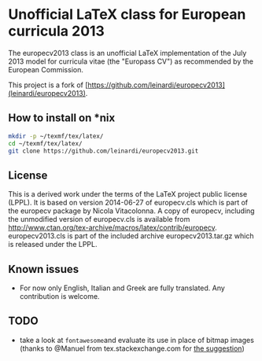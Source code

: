 # Unofficial LaTeX class for European curricula 2013

The europecv2013 class is an unofficial LaTeX implementation of the July 2013 model for curricula vitae (the "Europass CV") as recommended by the European Commission.

This project is a fork of [https://github.com/leinardi/europecv2013](leinardi/europecv2013).

## How to install on *nix
```sh
mkdir -p ~/texmf/tex/latex/
cd ~/texmf/tex/latex/
git clone https://github.com/leinardi/europecv2013.git
```

## License
This is a derived work under the terms of the LaTeX project public license (LPPL). It is based on version 2014-06-27 of europecv.cls which is part of the europecv package by Nicola Vitacolonna. A copy of europecv, including the unmodified version of europecv.cls is available  from http://www.ctan.org/tex-archive/macros/latex/contrib/europecv. europecv2013.cls is part of the included archive europecv2013.tar.gz which is released under the LPPL.

## Known issues
* For now only English, Italian and Greek are fully translated. Any contribution is welcome.

## TODO
* take a look at `fontawesome`and evaluate its use in place of bitmap images (thanks to @Manuel from tex.stackexchange.com for [the suggestion](https://tex.stackexchange.com/questions/150869/latex-class-for-europass-cv-2013-template/196533#comment455258_196533))
